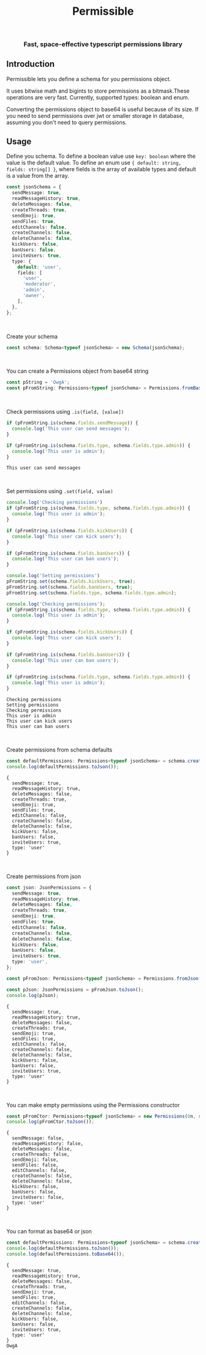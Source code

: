 <div align="center">
    <h1>Permissible</h1>
    <br/>
    <h3>Fast, space-effective typescript permissions library</h3>
</div>

## Introduction

Permissible lets you define a schema for you permissions object.

It uses bitwise math and bigints to store permissions as a bitmask.These operations are very fast.
Currently, supported types: boolean and enum.

Converting the permissions object to base64 is useful because of its size. If you need to send permissions over jwt or smaller storage in database, assuming you don't need to query permissions. 

## Usage

Define you schema. To define a boolean value use `key: boolean` where the value is the default value. 
To define an enum use `{ default: string, fields: string[] }`, where fields is the array of available types and default is a value from the array.

```typescript
const jsonSchema = {
  sendMessage: true,
  readMessageHistory: true,
  deleteMessages: false,
  createThreads: true,
  sendEmoji: true,
  sendFiles: true,
  editChannels: false,
  createChannels: false,
  deleteChannels: false,
  kickUsers: false,
  banUsers: false,
  inviteUsers: true,
  type: {
    default: 'user',
    fields: [
      'user',
      'moderator',
      'admin',
      'owner',
    ],
  },
};
```
<br/>

Create your schema
```typescript
const schema: Schema<typeof jsonSchema> = new Schema(jsonSchema);
```
<br/>

You can create a Permissions object from base64 string
```typescript
const pString = 'OwgA';
const pFromString: Permissions<typeof jsonSchema> = Permissions.fromBase64(pString, schema);
```
<br/>

Check permissions using `.is(field, [value])`
```typescript
if (pFromString.is(schema.fields.sendMessage)) {
  console.log('This user can send messages');
}

if (pFromString.is(schema.fields.type, schema.fields.type.admin)) {
  console.log('This user is admin');
}
```
```text
This user can send messages
```
<br/>

Set permissions using `.set(field, value)`
```typescript
console.log('Checking permissions')
if (pFromString.is(schema.fields.type, schema.fields.type.admin)) {
  console.log('This user is admin');
}

if (pFromString.is(schema.fields.kickUsers)) {
  console.log('This user can kick users');
}

if (pFromString.is(schema.fields.banUsers)) {
  console.log('This user can ban users');
}

console.log('Setting permissions')
pFromString.set(schema.fields.kickUsers, true);
pFromString.set(schema.fields.banUsers, true);
pFromString.set(schema.fields.type, schema.fields.type.admin);

console.log('Checking permissions');
if (pFromString.is(schema.fields.type, schema.fields.type.admin)) {
  console.log('This user is admin');
}

if (pFromString.is(schema.fields.kickUsers)) {
  console.log('This user can kick users');
}

if (pFromString.is(schema.fields.banUsers)) {
  console.log('This user can ban users');
}

if (pFromString.is(schema.fields.type, schema.fields.type.admin)) {
  console.log('This user is admin');
}
```
```text
Checking permissions
Setting permissions
Checking permissions
This user is admin
This user can kick users
This user can ban users
```
<br/>

Create permissions from schema defaults
```typescript
const defaultPermissions: Permissions<typeof jsonSchema> = schema.createDefault();
console.log(defaultPermissions.toJson());
```
```text
{
  sendMessage: true,
  readMessageHistory: true,
  deleteMessages: false,
  createThreads: true,
  sendEmoji: true,
  sendFiles: true,
  editChannels: false,
  createChannels: false,
  deleteChannels: false,
  kickUsers: false,
  banUsers: false,
  inviteUsers: true,
  type: 'user'
}
```
<br/>

Create permissions from json
```typescript
const json: JsonPermissions = {
  sendMessage: true,
  readMessageHistory: true,
  deleteMessages: false,
  createThreads: true,
  sendEmoji: true,
  sendFiles: true,
  editChannels: false,
  createChannels: false,
  deleteChannels: false,
  kickUsers: false,
  banUsers: false,
  inviteUsers: true,
  type: 'user',
};

const pFromJson: Permissions<typeof jsonSchema> = Permissions.fromJson(json, schema);

const pJson: JsonPermissions = pFromJson.toJson();
console.log(pJson);
```
```text
{
  sendMessage: true,
  readMessageHistory: true,
  deleteMessages: false,
  createThreads: true,
  sendEmoji: true,
  sendFiles: true,
  editChannels: false,
  createChannels: false,
  deleteChannels: false,
  kickUsers: false,
  banUsers: false,
  inviteUsers: true,
  type: 'user'
}
```
<br/>

You can make empty permissions using the Permissions constructor
```typescript
const pFromCtor: Permissions<typeof jsonSchema> = new Permissions(0n, schema);
console.log(pFromCtor.toJson());
```
```text
{
  sendMessage: false,
  readMessageHistory: false,
  deleteMessages: false,
  createThreads: false,
  sendEmoji: false,
  sendFiles: false,
  editChannels: false,
  createChannels: false,
  deleteChannels: false,
  kickUsers: false,
  banUsers: false,
  inviteUsers: false,
  type: 'user'
}
```
<br/>

You can format as base64 or json
```typescript
const defaultPermissions: Permissions<typeof jsonSchema> = schema.createDefault();
console.log(defaultPermissions.toJson());
console.log(defaultPermissions.toBase64());
```
```text
{
  sendMessage: true,
  readMessageHistory: true,
  deleteMessages: false,
  createThreads: true,
  sendEmoji: true,
  sendFiles: true,
  editChannels: false,
  createChannels: false,
  deleteChannels: false,
  kickUsers: false,
  banUsers: false,
  inviteUsers: true,
  type: 'user'
}
OwgA
```



